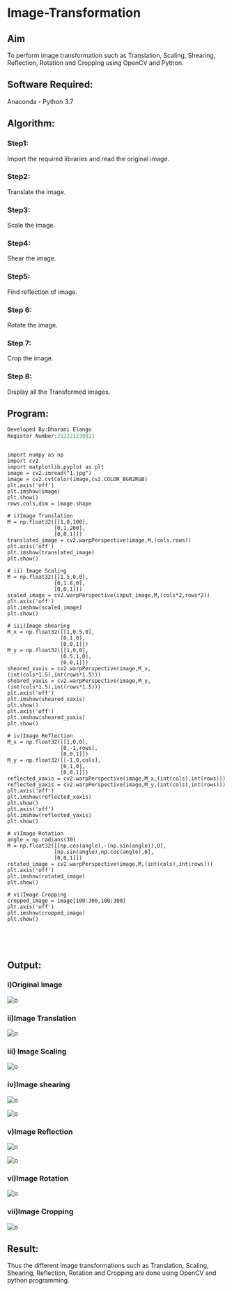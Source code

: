# Image-Transformation
## Aim
To perform image transformation such as Translation, Scaling, Shearing, Reflection, Rotation and Cropping using OpenCV and Python.

## Software Required:
Anaconda - Python 3.7

## Algorithm:
### Step1:
Import the required libraries and read the original image.

### Step2:
Translate the image.

### Step3:
Scale the image.

### Step4:
Shear the image.

### Step5:
Find reflection of image.

### Step 6:
Rotate the image.

### Step 7:
Crop the image.

### Step 8:
Display all the Transformed images.

## Program:
```python
Developed By:Dharani Elango
Register Number:212221230021

```
```

import numpy as np
import cv2
import matplotlib.pyplot as plt
image = cv2.imread("1.jpg")
image = cv2.cvtColor(image,cv2.COLOR_BGR2RGB)
plt.axis('off')
plt.imshow(image)
plt.show()
rows,cols,dim = image.shape

# i)Image Translation
M = np.float32([[1,0,100],
               [0,1,200],
               [0,0,1]])
translated_image = cv2.warpPerspective(image,M,(cols,rows))
plt.axis('off')
plt.imshow(translated_image)
plt.show()

# ii) Image Scaling
M = np.float32([[1.5,0,0],
               [0,1.8,0],
               [0,0,1]])
scaled_image = cv2.warpPerspective(input_image,M,(cols*2,rows*2))
plt.axis('off')
plt.imshow(scaled_image)
plt.show()

# iii)Image shearing
M_x = np.float32([[1,0.5,0],
                 [0,1,0],
                 [0,0,1]])
M_y = np.float32([[1,0,0],
                 [0.5,1,0],
                 [0,0,1]])
sheared_xaxis = cv2.warpPerspective(image,M_x,(int(cols*1.5),int(rows*1.5)))
sheared_yaxis = cv2.warpPerspective(image,M_y,(int(cols*1.5),int(rows*1.5)))
plt.axis('off')
plt.imshow(sheared_xaxis)
plt.show()
plt.axis('off')
plt.imshow(sheared_yaxis)
plt.show()

# iv)Image Reflection
M_x = np.float32([[1,0,0],
                 [0,-1,rows],
                 [0,0,1]])
M_y = np.float32([[-1,0,cols],
                 [0,1,0],
                 [0,0,1]])
reflected_xaxis = cv2.warpPerspective(image,M_x,(int(cols),int(rows)))
reflected_yaxis = cv2.warpPerspective(image,M_y,(int(cols),int(rows)))
plt.axis('off')
plt.imshow(reflected_xaxis)
plt.show()
plt.axis('off')
plt.imshow(reflected_yaxis)
plt.show()

# v)Image Rotation
angle = np.radians(30)
M = np.float32([[np.cos(angle),-(np.sin(angle)),0],
               [np.sin(angle),np.cos(angle),0],
               [0,0,1]])
rotated_image = cv2.warpPerspective(image,M,(int(cols),int(rows)))
plt.axis('off')
plt.imshow(rotated_image)
plt.show()

# vi)Image Cropping
cropped_image = image[100:300,100:300]
plt.axis('off')
plt.imshow(cropped_image)
plt.show()





```
## Output:
### i)Original Image
![o](1.png)
### ii)Image Translation
![o](2.png)

### iii) Image Scaling
![o](3.png)


### iv)Image shearing
![o](4.png)

![o](5.png)
### v)Image Reflection

![o](6.png)

![o](7.png)
### vi)Image Rotation



![o](8.png)

### vii)Image Cropping
![o](9.png)




## Result: 

Thus the different image transformations such as Translation, Scaling, Shearing, Reflection, Rotation and Cropping are done using OpenCV and python programming.
